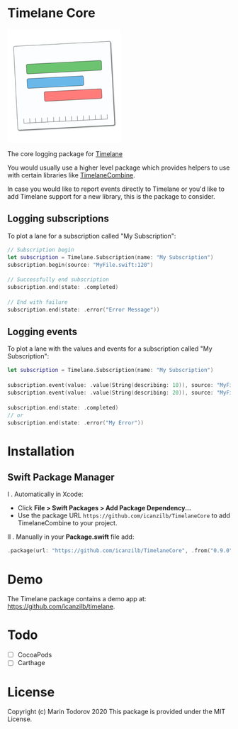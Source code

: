 # Timelane Core

![Timelane Icon](etc/Icon_128x128@2x.png)

The core logging package for [Timelane](https://timelane.tools)

You would usually use a higher level package which provides helpers to use with certain libraries like [TimelaneCombine](https://github.com/icanzilb/TimelaneCombine).

In case you would like to report events directly to Timelane or you'd like to add Timelane support for a new library, this is the package to consider.

## Logging subscriptions

To plot a lane for a subscription called "My Subscription":

```swift
// Subscription begin
let subscription = Timelane.Subscription(name: "My Subscription")
subscription.begin(source: "MyFile.swift:120")

// Successfully end subscription
subscription.end(state: .completed)

// End with failure
subscription.end(state: .error("Error Message"))
```

## Logging events

To plot a lane with the values and events for a subscription called "My Subscription":

```swift
let subscription = Timelane.Subscription(name: "My Subscription")

subscription.event(value: .value(String(describing: 10)), source: "MyFile.swift:120")
subscription.event(value: .value(String(describing: 20)), source: "MyFile.swift:120")

subscription.end(state: .completed)
// or
subscription.end(state: .error("My Error"))
```

# Installation

## Swift Package Manager

I . Automatically in Xcode:

 - Click **File > Swift Packages > Add Package Dependency...**  
 - Use the package URL `https://github.com/icanzilb/TimelaneCore` to add TimelaneCombine to your project.

II . Manually in your **Package.swift** file add:

```swift
.package(url: "https://github.com/icanzilb/TimelaneCore", .from("0.9.0"))
```

# Demo

The Timelane package contains a demo app at: https://github.com/icanzilb/timelane.

# Todo

- [ ] CocoaPods
- [ ] Carthage

# License

Copyright (c) Marin Todorov 2020
This package is provided under the MIT License.